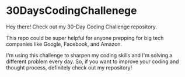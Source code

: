 # 30DaysCodingChallenege
Hey there! Check out my 30-Day Coding Challenge repository.

This repo could be super helpful for anyone prepping for big tech companies like Google, Facebook, and Amazon.

I'm using this challenge to sharpen my coding skills and I'm solving a different problem every day. So, if you want to improve your coding and thought process, definitely check out my repository!
